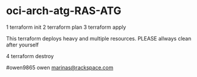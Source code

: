 # oci-arch-atg-RAS-ATG
1 terraform init
2 terraform plan
3 terraform apply

This terraform deploys heavy and multiple resources.
PLEASE allways clean after yourself

4 terraform destroy


#owen9865 owen marinas@rackspace.com

